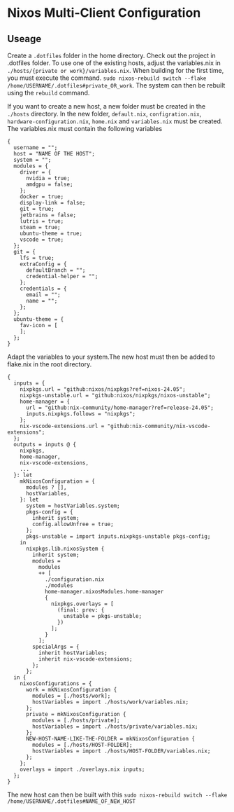 # Nixos Multi-Client Configuration
## Useage
Create a `.dotfiles` folder in the home directory. Check out the project in .dotfiles folder. To use one of the existing hosts, adjust the variables.nix in `./hosts/{private or work}/variables.nix`.
When building for the first time, you must execute the command. 
`sudo nixos-rebuild switch --flake /home/USERNAME/.dotfiles#private_OR_work`.
The system can then be rebuilt using the `rebuild` command.

If you want to create a new host, a new folder must be created in the `./hosts` directory.  In the new folder, `default.nix`, `configration.nix`, `hardware-configuration.nix`, `home.nix` and `variables.nix` must be created.
The variables.nix must contain the following variables
```
{
  username = "";
  host = "NAME OF THE HOST";
  system = "";
  modules = {
    driver = {
      nvidia = true;
      amdgpu = false;
    };
    docker = true;
    display-link = false;
    git = true;
    jetbrains = false;
    lutris = true;
    steam = true;
    ubuntu-theme = true;
    vscode = true;
  };
  git = {
    lfs = true;
    extraConfig = {
      defaultBranch = "";
      credential-helper = "";
    };
    credentials = {
      email = "";
      name = "";
    };
  };
  ubuntu-theme = {
    fav-icon = [
    ];
  };
}
```
Adapt the variables to your system.The new host must then be added to flake.nix in the root directory.
```
{
  inputs = {
    nixpkgs.url = "github:nixos/nixpkgs?ref=nixos-24.05";
    nixpkgs-unstable.url = "github:nixos/nixpkgs/nixos-unstable";
    home-manager = {
      url = "github:nix-community/home-manager?ref=release-24.05";
      inputs.nixpkgs.follows = "nixpkgs";
    };
    nix-vscode-extensions.url = "github:nix-community/nix-vscode-extensions";
  };
  outputs = inputs @ {
    nixpkgs,
    home-manager,
    nix-vscode-extensions,
    ...
  }: let
    mkNixosConfiguration = {
      modules ? [],
      hostVariables,
    }: let
      system = hostVariables.system;
      pkgs-config = {
        inherit system;
        config.allowUnfree = true;
      };
      pkgs-unstable = import inputs.nixpkgs-unstable pkgs-config;
    in
      nixpkgs.lib.nixosSystem {
        inherit system;
        modules =
          modules
          ++ [
            ./configuration.nix
            ./modules
            home-manager.nixosModules.home-manager
            {
              nixpkgs.overlays = [
                (final: prev: {
                  unstable = pkgs-unstable;
                })
              ];
            }
          ];
        specialArgs = {
          inherit hostVariables;
          inherit nix-vscode-extensions;
        };
      };
  in {
    nixosConfigurations = {
      work = mkNixosConfiguration {
        modules = [./hosts/work];
        hostVariables = import ./hosts/work/variables.nix;
      };
      private = mkNixosConfiguration {
        modules = [./hosts/private];
        hostVariables = import ./hosts/private/variables.nix;
      };
      NEW-HOST-NAME-LIKE-THE-FOLDER = mkNixosConfiguration {
        modules = [./hosts/HOST-FOLDER];
        hostVariables = import ./hosts/HOST-FOLDER/variables.nix;
      };
    };
    overlays = import ./overlays.nix inputs;
  };
}
```
The new host can then be built with this `sudo nixos-rebuild switch --flake /home/USERNAME/.dotfiles#NAME_OF_NEW_HOST`